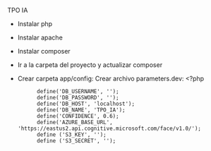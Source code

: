 TPO IA

- Instalar php
- Instalar apache
- Instalar composer
- Ir a la carpeta del proyecto y actualizar composer
- Crear carpeta app/config:
	Crear archivo parameters.dev:
		<?php

			define('DB_USERNAME', '');
			define('DB_PASSWORD', '');
			define('DB_HOST', 'localhost');
			define('DB_NAME', 'TPO_IA');
			define('CONFIDENCE', 0.6);
			define('AZURE_BASE_URL', 'https://eastus2.api.cognitive.microsoft.com/face/v1.0/');
			define ('S3_KEY', '');
			define ('S3_SECRET', '');


